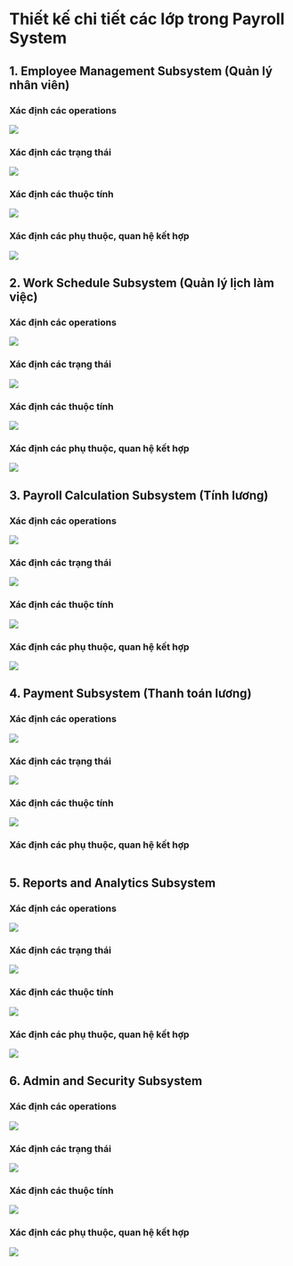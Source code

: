 # Thiết kế chi tiết các lớp trong Payroll System
## 1. Employee Management Subsystem (Quản lý nhân viên)
### Xác định các operations
![](https://www.planttext.com/api/plantuml/png/UhzxlqDnIM9HIMbk3bToJc9niO9hRa5EVcLggczYNc9wQcvgNabmQL9nPN59Qgv2DPS242IcfC0KQMY2HOfIS_FBKj44ImjI4alWWYwf9OcPESLGkPpCuXAO34YibiiXDIy5v0W00000__y30000)
### Xác định các trạng thái
![](https://www.planttext.com/api/plantuml/png/UhzxlqDnIM9HIMbk3bUqLgo2hgwTWcTAJYeNY03p75DIClFINNCBSl8hKrCLh4022Z0kGbbGQcv-6Qf2i50g5hMX1Ic99QXgmKAf2Ywf9OcPESK8fM6PgUL8Aek1Ia522ZwPnILSQ4w3knt3BN0P39lXCXWMmMKSKlDIGC430000__y30000)
### Xác định các thuộc tính
![](https://www.planttext.com/api/plantuml/png/UhzxlqDnIM9HIMbk3bToJc9niO9hRa5EVcLgga8rbuA2ha9cYfL2S4bHPbuwc9kNc9kA8f2IMW3KdfkQLu8YN91Vd5cIcP-78bYSc9DOL6cbu99VcfIJobNBvP2QbmAo6G000F__0m00)
### Xác định các phụ thuộc, quan hệ kết hợp
![](https://www.planttext.com/api/plantuml/png/b99DJiCm48NtFiMe-ruW2rG9a621L95Ah2Vsa5frxCW_HH7qP2mu4bSWJehhq6I1b--DdlszyVVdryPvj3uqYhN83rWJhEwRLfcE29vGzq93saCPAjSvJyqAtXdqXojq3jBeA8w7pkAZA41gdpaQ6ogWz5RgEfDRuwINHizO5Jh9IrHekmA42PMYp7qpzl1WWdKJxyHEx4Bpqiz0oVSaWg8bZZYKPd8MTnQlMPOfuwlki9kX6RhUoTaII8ihPqgonSuQfU0M5GyAOsDBFB-ZEKexQlyXySQZccb_U5VQ_NhzSPDkB61hpL4ASYaN17g4LsF13L70Bm1_KYPxAE2PECbZ7nKhJRiOebA6haTt7_y1Ovk-n_YRVm000F__0m00)
## 2. Work Schedule Subsystem (Quản lý lịch làm việc)
### Xác định các operations
![](https://www.planttext.com/api/plantuml/png/UhzxlqDnIM9HIMbk3bToJc9niK9uVb5sS796QaffJcfmQL9nPN59Qgv2DPS242GNfIQMfC9aDJJ1WgK5APY2PPcfvMX2AQavgIZgQhaSKlDIG3O30000__y30000)
### Xác định các trạng thái
![](https://www.planttext.com/api/plantuml/png/UhzxlqDnIM9HIMbk3bUqLgo2hgwTWcTAJYeNY03pd8jI4qioyzA3apDIKqg1WbOGeLG5c0X2RMX12hfQi10sjM6PgUMeIa4YM1IwfEQaeXaA5a8o5CEDS6zWk0WkWsu_N0B3FhYCGsfU2YYW00000F__0m00)
### Xác định các thuộc tính
![](https://www.planttext.com/api/plantuml/png/UhzxlqDnIM9HIMbk3bToJc9niK9uVb5sS796QaffJgf2DPU2Wgv2CPJhcMAb45nIb9cN3XPEpIt8oQzCHHS6cnUIcPjgfU2IM98AOa6KvwLW4Iq7MkUIM5bifU2JMLnY0p77ZgkMom6e7kGg00000F__0m00)
### Xác định các phụ thuộc, quan hệ kết hợp
![](https://www.planttext.com/api/plantuml/png/b5BBJiCm4BpxArQzzmToG9K02Gv8Y5JYlB6NOdLZHtw0ej8luy0dyGiupPkc4knnPxoUcTtlpw-D3-X2B5bKAFUu8rWzMxU7NBwIYaoGnyBNFb2vWeE0L9BHUsX80wS5sl9Tyrvbe4sO85HMR6jQGDxJi1kiCyY3qsOtdTQes-gI5Z0owWmvYgCOdTnsFy83cjGeoOHBVWRguK-A3IvAggpNGLkp01NejSoHqIMVoiQ2wLS2TpOwFyFcRXwnTfOPhf5bP6p-kUIcfqxDL6tlFti9DY0lQ3xfcbt0UlrnDMQOmHCb__H6VfWEYW9gzl1YNNyaJKBdOthnASIqOZzS52WCU7hUMG4v9Y749f6RE_u1003__mC0)
## 3. Payroll Calculation Subsystem (Tính lương)
### Xác định các operations
![](https://www.planttext.com/api/plantuml/png/B8xB3S8m44Jlhi97qaKaA0395IpE2baQEvRN2x8GbN58IRI0Gpp7DvhFzxFDKgbKZJ0U96AlrCeAd0bUGJMioUbDcbIEzcLibnyMEmALTfh-zCw9IuSzBmXvKCePxSAB-hr91dq4VeuTfp4U9MypSrhs8py0003__mC0)
### Xác định các trạng thái
![](https://www.planttext.com/api/plantuml/png/UhzxlqDnIM9HIMbk3bUqLgo2hgwTWcTAJYeNY03pd1Dpaajp4aioyzA34tCIYoeLhE1YgGeG8OHgzzIyr2Amue34okASp0AWQgXOgW9K2A7QiQ0WfnAerYKrfJIv93C_hnYe72oeW112A0_BJ2q7EQCqDnVY3f200fJBXUbGk6SmNGMNmk84k1oQVN1nXzIy55200G000F__0m00)
### Xác định các thuộc tính
![](https://www.planttext.com/api/plantuml/png/UhzxlqDnIM9HIMbk3bToJc9niK90OcLHVawEGZMNWeAkGW64vvbYfH1SKfIPbmuMJSqjoCclJ4r54qvAB4uDJin9BAgqKd39BqtAIGKBfwIcb2QNPERd5QC8b-IN9EPWKGwqiZWdiy0biIGLA0uakMgv75BpKa1E10000F__0m00)
### Xác định các phụ thuộc, quan hệ kết hợp
![](https://www.planttext.com/api/plantuml/png/b5J1JiCm3BttAwpTzmCz8113WWCIeWZERkgDQ6bInGce6lio3dmIlq3IhkswTMZB8GS_--Kzs-tlzyyrExJEbogfKAnnHJ1xmjeQfU0MbV0AdJGQCfzppOxA6MmI24SeP8OkjOsrfsfZ3qKAKhizWCfAcPhe6776eSfGeQrJA8pF5JNeDjacWwwxNJqyeWw1ahGxfQjFtPprliQIKiYSbNgrxyImZEude1nPYWd5xVaqTdrllEK9B4UzlX72UEr6l6ElRu41Cl5EXLTqocLCwdFsdV8kUCaCekO5rXDUcmrvaPCj8bqS8MCdOKN-crG77snGZ5sY7ikseKVjtd4jq0MHyHuaTiixdtzT3HkJmZC5B_H1tBy71JcKYc5fRBVV88RFOqmr6aka4oGZM-nmFvhpgBhkXFw6JdDVKA33Zg59gAmHn1n7qDKSsdebAvSowB0aP2LZoe6jfWo5y1P5dIJNuSduO_W3003__mC0)
## 4. Payment Subsystem (Thanh toán lương)
### Xác định các operations
![](https://www.planttext.com/api/plantuml/png/UhzxlqDnIM9HIMbk3bToJc9niK90OcLkQbv9S6bISMLnIMgkGZMN0X0K5EKdfnONGsKrDC62oVbvQPb5kQY2PPcfvL0HZypYaloYIg14BPT3QbuAo1O00000__y30000)
### Xác định các trạng thái
![](https://www.planttext.com/api/plantuml/png/UhzxlqDnIM9HIMbk3bUqLgo2hgwTWcTAJYeNY03p0ehoarEBYpFpqWCIAtDJyqeKh61Y2b0HX6Bd_BoqpA9S5CLGCKp5OPcfvGYL7fd59Vb5bK0D8745A9SBqtgu4p4jWqjXDnekxP2QbmBoCHS0003__mC0)
### Xác định các thuộc tính
![](https://www.planttext.com/api/plantuml/png/UhzxlqDnIM9HIMbk3bToJc9niK90OcLkQbw9GZMNWeAkGW64vvbYfH1SKfIPbmuMJSqjoCclJ4r54qxCpI_DAx5ISCalJSf9HTRlabYI2XG7aiYYlgab6Va88sgv75BpKa0kuG80003__mC0)
### Xác định các phụ thuộc, quan hệ kết hợp
![]()
## 5. Reports and Analytics Subsystem
### Xác định các operations
![](https://www.planttext.com/api/plantuml/png/R54xZW8n3Erp2cigABW0nGeajg13S08pOusYpIHHx2coQ4wsnHvfhx3vy1a4BcBflMU_P-NlvtV3Wa76mIYFxHVs1CsHl0l2WBQ3hKKJHRSCf_7CaOM61YuAKhK6cQ6Ahr2jKA3z3jQWhSm8qM8eeIS9slOpedLMoCexgYTB0OMwNNgI8BT2JxCGZvINDwCruaAYfvl1Ccsgy4oFUSit9GTSB9-pJAgqXyzgzN4xVNqtuYAwmbdHV0xUk4ZK95K-4hLbw981uDcDyg8_O0pEc2UvhrWPKvFQaEtoT_q3003__mC0)
### Xác định các trạng thái
![](https://www.planttext.com/api/plantuml/png/L90z3i8m38NtdC8pKYvG8LGa95R4YXXCOzf89GGdAOTZu4XSWJYK5ZRhlS_FFw_7imuHEQPBhmwB8sYzWYqvOepMjMekYxDXF4UeWCbVEKB3X96C-iW2x6cmT1UyWkGCSKP5KRCXsDfxlWvaIfGOu364dFIFVSSr7RgMGcPloNB6fdwXTkdKsz2DQMKnffvGycQlZEMciyClYADIRbzgFI6g9cVaAMy0003__mC0)
### Xác định các thuộc tính
![](https://www.planttext.com/api/plantuml/png/Z9B1JiCm343l_Gfhf-xG7vYcQXEx877Qli2qfef8aobs4GFjopZmIVm2ILkoR0I975B9puhzN7zzV6vOqCdGw-A8pJDs18iz7QqJ1ZGjR0tgawY6uJ0yyec5-WMy5-1Fev4PfkGv54u5RWpTxs05oaW2H8ac7ps8KwPBG6EDa94SwiYGGw5svo-V43uHGyHJ6-NIPxnOrIOPz1h8p9-iw_5IPtbTyLmaOXVpr0r3b1LdxFxKRb4mf-Q81vsHXgdA6tbNBF_LuvqVeBDQayly2VOlF2YMzJI4-bPdb9nJuejrPiWHbjUkeSN8Veq-alteMzwEC2-OKwkg-cVVLZ0mJRNcI83RH2Vi52h3nRdOa6d3Xdy3003__mC0)
### Xác định các phụ thuộc, quan hệ kết hợp
![](https://www.planttext.com/api/plantuml/png/N9312i8m38RlVOgmex2XrnvaWXUlYWyGsZ0ANJVQx3349_FW8_aARhLspXm2-Vd_ZoIlnxCEZ9w7rWfbCGGuKzzvXfk0M3wE9ot1E4uQ6xOauSBUk2Pf3JdooAIFKvCmTt4NYNbmQ4SsAcGiVfK_yjZ_WpKoPYaJhu5yXWtJiERCYiEMVeFfi69NG5b2iQsgJV7XoBnzWBrObbrRKrv2xpizgEYDyRLjYKj0DTb2T8gQd9w__0O00F__0m00)
## 6. Admin and Security Subsystem
### Xác định các operations
![](https://www.planttext.com/api/plantuml/png/T59BJiGm3Dtt55PNWyHSe0iq8s31OYH4Jv19hIeYiQlO7LIXdem5H-8Af3_Kmf1DfFVni-DyVNmUH4tKDlYiCVRLr0ZviGgEm5059TesEksWRC_IYMB8uJs3TAmt8Z0f9sGwPa2U7g00Hxh2My589c0YIesEwXNNf59l7AjhN6J_ozElyfV-xfaqAJt6JJEUQqUx9NgfSliJk20tAU7CxBTMRdKtZpDECwWkxAfrToYeptEr_yLzDbvNkjtlx-P7B4066WMCjIWoEYPg4EMFeV7S8SB9KDfIGDBrLWe88_x7zu8DHvLndKSolbDdPUla2qR1PEsp0r8r_8Ll0000__y30000)
### Xác định các trạng thái
![](https://www.planttext.com/api/plantuml/png/RD2n2W8n30RWlK-HMUWBYCYvE0cAgpYKDfw5scgJA3wRWu_aAtXNJxs3Mmhf_z6aUJsU5R79BAUWTfCzQ3s7LQfzLEKizKBuY96zDOmEfc0pkhOsWU1gWdSzkpG-5EHZYVfOTU6lHyCoShwhOOSkhz6jXHiZX1b2gWcIy8ZT8Y5l3D4jPLVUl0WIm_bxbLkWXcpiOyK1YRL8T93FHcPQ_wTH5KRNxkeD003__mC0)
### Xác định các thuộc tính
![](https://www.planttext.com/api/plantuml/png/V5F1Ri8m3BttAonEJ88Vg2R4D2v8793w1QRnkeZMgU8KX2Q-R8TzqdvXQSiWNTFbrFezF_lPoVVdrreSMjTKPL9ZViI2OFQYAis0h22ZlB7QNI1h3d8HHzKCFXBm9ozH17fc7sdF4h2DR3UGWcONn1iXorYH1p9dDHS1Ldkfix4gXbbJHd80IbDedezK5sEn9_zrC5u6ESYt9EJsD-vyq7MRS39QTUnh4jYzZoDqBBTWnFJKCBoOsxK6FB91H-4io5PQH1kMcEt28hlzWpFiV15D7_ZvTNyoHvhKcPv0j_1NmyxlfIGxNdrRTgV5FNVCLL0JbUfYVIbFw_uYpJMryZC9k0zxFQIs_6R-4L1KKbGWvkkle-LoTRlMALJ8_a78WzUXzrkGmZjASatMnAfzG3y0003__mC0)
### Xác định các phụ thuộc, quan hệ kết hợp
![](https://www.planttext.com/api/plantuml/png/R9112i8m44NtESMGfT2YsooaWXl1NV40iHb2e8cIJ2j5F9aBZ-GLJDfI6d1sy-U_cSzytvygaFJKsPOrhGm13ieQ1qy6OydKdPG0usYMdBGee2Pld6OlDcENW7wXkjZaK5B-WpKsdJSqd6zwuTkRpd4o5cDEUnTmb8IpYZqwMc-SilCTXw80lYtB3P-22R3IIOq1zcmKSiywWu2uJclqoRiUvCXqIe37tk035Lo7w6SLEfL--GC00F__0m00)